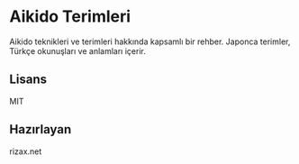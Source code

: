 # Aikido Terimleri

Aikido teknikleri ve terimleri hakkında kapsamlı bir rehber. Japonca terimler, Türkçe okunuşları ve anlamları içerir.

## Lisans

MIT

## Hazırlayan

rizax.net